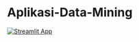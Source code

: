 # Aplikasi-Data-Mining

[![Streamlit App](https://static.streamlit.io/badges/streamlit_badge_black_white.svg)](https://triyas.streamlit.app/)
